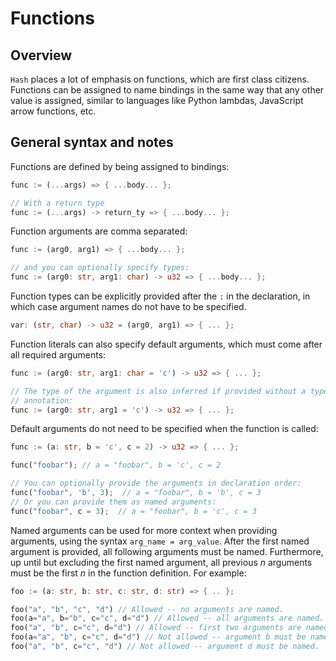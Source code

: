 # Functions

## Overview

`Hash` places a lot of emphasis on functions, which are first class citizens.
Functions can be assigned to name bindings in the same way that any other value is assigned, similar to languages like Python lambdas, JavaScript arrow functions, etc.

## General syntax and notes

Functions are defined by being assigned to bindings:

```rust
func := (...args) => { ...body... };

// With a return type
func := (...args) -> return_ty => { ...body... };
```

Function arguments are comma separated:

```rust
func := (arg0, arg1) => { ...body... };

// and you can optionally specify types:
func := (arg0: str, arg1: char) -> u32 => { ...body... };
```

Function types can be explicitly provided after the `:` in the declaration, in which case argument names do not have to be specified.

```rust
var: (str, char) -> u32 = (arg0, arg1) => { ... };
```

Function literals can also specify default arguments, which must come after all required arguments:

```rust
func := (arg0: str, arg1: char = 'c') -> u32 => { ... };

// The type of the argument is also inferred if provided without a type
// annotation:
func := (arg0: str, arg1 = 'c') -> u32 => { ... };
```

Default arguments do not need to be specified when the function is called:
```rust
func := (a: str, b = 'c', c = 2) -> u32 => { ... };

func("foobar"); // a = "foobar", b = 'c', c = 2

// You can optionally provide the arguments in declaration order:
func("foobar", 'b', 3);  // a = "foobar", b = 'b', c = 3
// Or you can provide them as named arguments:
func("foobar", c = 3);  // a = "foobar", b = 'c', c = 3
```

Named arguments can be used for more context when providing arguments, using the syntax `arg_name = arg_value`.
After the first named argument is provided, all following arguments must be named.
Furthermore, up until but excluding the first named argument, all previous $n$ arguments must be the first $n$ in the function definition.
For example:
```rs
foo := (a: str, b: str, c: str, d: str) => { .. };

foo("a", "b", "c", "d") // Allowed -- no arguments are named.
foo(a="a", b="b", c="c", d="d") // Allowed -- all arguments are named.
foo("a", "b", c="c", d="d") // Allowed -- first two arguments are named.
foo(a="a", "b", c="c", d="d") // Not allowed -- argument b must be named if a is named.
foo("a", "b", c="c", "d") // Not allowed -- argument d must be named.
```
